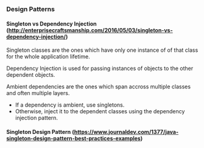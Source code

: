 ### Design Patterns

#### Singleton vs Dependency Injection (http://enterprisecraftsmanship.com/2016/05/03/singleton-vs-dependency-injection/)

Singleton classes are the ones which have only one instance of of that class for the whole application lifetime.

Dependency Injection is used for passing instances of objects to the other dependent objects.

Ambient dependencies are the ones which span accross multiple classes and often multiple layers.

* If a dependency is ambient, use singletons.
* Otherwise, inject it to the dependent classes using the dependency injection pattern.

#### Singleton Design Pattern (https://www.journaldev.com/1377/java-singleton-design-pattern-best-practices-examples)
